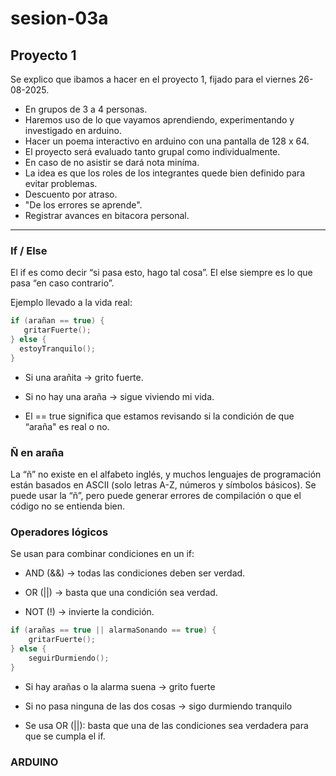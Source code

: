 # sesion-03a

## Proyecto 1

Se explico que ibamos a hacer en el proyecto 1, fijado para el viernes 26-08-2025.

- En grupos de 3 a 4 personas.
- Haremos uso de lo que vayamos aprendiendo, experimentando y investigado en arduino.
- Hacer un poema interactivo en arduino con una pantalla de 128 x 64.
- El proyecto será evaluado tanto grupal como individualmente.
- En caso de no asistir se dará nota miníma.
- La idea es que los roles de los integrantes quede bien definido para evitar problemas.
- Descuento por atraso.
- "De los errores se aprende".
- Registrar avances en bitacora personal.

------------

### If / Else

El if es como decir “si pasa esto, hago tal cosa”. El else siempre es lo que pasa “en caso contrario”.

Ejemplo llevado a la vida real:

```cpp
if (arañan == true) {
   gritarFuerte();
} else {
  estoyTranquilo();
}
```

- Si una arañita → grito fuerte.

- Si no hay una araña → sigue viviendo mi vida.

- El == true significa que estamos revisando si la condición de que “araña" es real o no.

### Ñ en araña

La “ñ” no existe en el alfabeto inglés, y muchos lenguajes de programación están basados en ASCII (solo letras A-Z, números y símbolos básicos). Se puede usar la “ñ”, pero puede generar errores de compilación o que el código no se entienda bien.

### Operadores lógicos

Se usan para combinar condiciones en un if:

- AND (&&) → todas las condiciones deben ser verdad.

- OR (||) → basta que una condición sea verdad.

- NOT (!) → invierte la condición.

```cpp
if (arañas == true || alarmaSonando == true) {
    gritarFuerte();
} else {
    seguirDurmiendo();
}
```

- Si hay arañas o la alarma suena → grito fuerte

- Si no pasa ninguna de las dos cosas → sigo durmiendo tranquilo

- Se usa OR (||): basta que una de las condiciones sea verdadera para que se cumpla el if.

### ARDUINO
